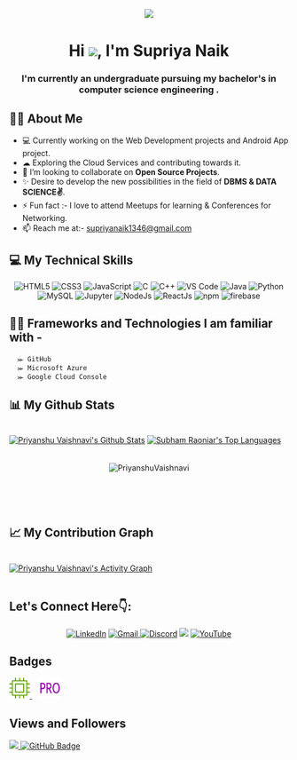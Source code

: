 
<div align="center">
<a href="#"><img width="60%" height="auto" src="https://miro.medium.com/max/1600/0*K2WLMTExLyida7OR.gif" height="90px"/></a>
</div>
 
<h1 align="center">Hi <img src="https://raw.githubusercontent.com/MartinHeinz/MartinHeinz/master/wave.gif" width="30px">, I'm Supriya Naik </h1>


<h3 align="center">I'm currently an undergraduate pursuing my bachelor's in computer science engineering .</h3>


## 🙋‍♀️ About Me 
 
 
 - 💻 Currently working on the Web Development projects and Android App project.
 - ☁  Exploring the Cloud Services and contributing towards it.
 - 👯 I’m looking to collaborate on **Open Source Projects**.
 - ✨ Desire to develop the new possibilities in the field of **DBMS & DATA SCIENCE✌**. 
 - ⚡ Fun fact :- I love to attend Meetups for learning & Conferences for Networking.
 - 📫 Reach me at:- supriyanaik1346@gmail.com


## 💻 My Technical Skills

<p align="center">
    
 <img alt="HTML5" src="https://img.shields.io/badge/html5-%23E34F26.svg?&style=for-the-badge&logo=html5&logoColor=white" />
 <img alt="CSS3" src="https://img.shields.io/badge/css3-%231572B6.svg?&style=for-the-badge&logo=css3&logoColor=white" />
 <img alt="JavaScript" src="https://img.shields.io/badge/javascript-%23323330.svg?&style=for-the-badge&logo=javascript&logoColor=%23F7DF1E" />
 <img alt="C" src="https://img.shields.io/badge/c-%2300599C.svg?&style=for-the-badge&logo=c&logoColor=white" />
 <img alt="C++" src="https://img.shields.io/badge/c++-%2300599C.svg?&style=for-the-badge&logo=c%2B%2B&ogoColor=white" />
 <img alt="VS Code" src="https://img.shields.io/badge/Visual_Studio_Code-0078D4?style=for-the-badge&logo=visual%20studio%20code&logoColor=white" />
 <img alt="Java" src="https://img.shields.io/badge/java-%23ED8B00.svg?&style=for-the-badge&logo=java&logoColor=white" />
 <img alt="Python" src="https://img.shields.io/badge/python-%2314354C.svg?style=for-the-badge&logo=python&logoColor=white" />
  <img alt="MySQL" src="https://img.shields.io/badge/MySQL-00000F?style=for-the-badge&logo=mysql&logoColor=white" />
 <img alt="Jupyter" src="https://img.shields.io/badge/Jupyter-F37626.svg?&style=for-the-badge&logo=Jupyter&logoColor=white" />
 <img alt="NodeJs" src="https://img.shields.io/badge/Node.js-339933?style=for-the-badge&logo=nodedotjs&logoColor=white" />
 <img alt="ReactJs" src="https://img.shields.io/badge/React-20232A?style=for-the-badge&logo=react&logoColor=61DAFB" />
 <img alt="npm" src="https://img.shields.io/badge/npm-CB3837?style=for-the-badge&logo=npm&logoColor=white" />
 <img alt="firebase" src="https://img.shields.io/badge/firebase-ffca28?style=for-the-badge&logo=firebase&logoColor=black" /> 
 </p>
 
 ## 👩‍💻 Frameworks and Technologies I am familiar with - 
      ⪼ GitHub
      ⪼ Microsoft Azure
      ⪼ Google Cloud Console 
     


## 📊 My Github Stats

  <br/>
  <a href="https://github.com/priyanshu688/github-readme-stats"><img alt="Priyanshu Vaishnavi's Github Stats" src="https://github-readme-stats.vercel.app/api?username=priyanshu688&show_icons=true&count_private=true&theme=react&hide_border=true&bg_color=0D1117" /></a> 
  <a href="https://github.com/priyanshu688/github-readme-stats"><img alt="Subham Raoniar's Top Languages" src="https://github-readme-stats.vercel.app/api/top-langs/?username=priyanshu688&langs_count=8&count_private=true&layout=compact&theme=react&hide_border=true&bg_color=0D1117" /></a>
  <br/>
  
  <br/>
  <div align="center">
<p><img align="center" src="https://github-readme-streak-stats.herokuapp.com/?user=priyanshu688&theme=dark" alt="PriyanshuVaishnavi"/></p>
  </div>
<br/>


<br/>
<br/>

## 📈 My Contribution Graph

<br/>
<a href="https://github.com/priyanshu688/github-readme-activity-graph"><img alt="Priyanshu Vaishnavi's Activity Graph" src="https://activity-graph.herokuapp.com/graph?username=priyanshu688&bg_color=0D1117&color=5BCDEC&line=5BCDEC&point=FFFFFF&hide_border=true" /></a>

<br/>
<br/>

## Let's Connect Here👇:

<div align="center">

<a  href="https://www.linkedin.com/in/priyanshu-vaishnavi/" target="_blank"><img alt="LinkedIn" src="https://img.shields.io/badge/linkedin%20-%230077B5.svg?&style=for-the-badge&logo=linkedin&logoColor=white" /></a>
<a href="mailto:vaishnavipriyanshu198@gmail.com"><img  alt="Gmail" src="https://img.shields.io/badge/Gmail-D14836?style=for-the-badge&logo=gmail&logoColor=white" />
<a  href="https://discord.com/channels/@me"><img alt=" Discord" src="https://img.shields.io/badge/Discord-7289DA?style=for-the-badge&logo=discord&logoColor=white"></a>
<a href="https://twitter.com/PriyanshuVaish8" target="_blank"><img src="https://img.shields.io/badge/twitter-%2300acee.svg?&style=for-the-badge&logo=twitter&logoColor=white&alt=twitter" /></a>
<a  href="https://www.youtube.com/channel/UCCRQtbvt-RImhLC4gtOz6gw" target="_blank"><img alt="YouTube" src="https://img.shields.io/badge/Youtube-%23FF0000.svg?style=for-the-badge&logo=YouTube&logoColor=white" /></a>

</div>
 
 ## Badges
<a href='https://docs.github.com/en/developers'><img src='https://raw.githubusercontent.com/acervenky/animated-github-badges/master/assets/devbadge.gif' width='37' height='37'>
</a> <a href='https://education.github.com/pack'><img src='https://raw.githubusercontent.com/acervenky/animated-github-badges/master/assets/pro.gif' width='37' height='37'></a> 



## Views and Followers
<a href="https://github.com/priyanshu688/github-profile-views-counter">
    <img src="https://komarev.com/ghpvc/?username=priyanshu688">
</a>
<a href="https://github.com/priyanshu688?tab=followers"><img src="https://img.shields.io/github/followers/priyanshu688?label=Followers&style=social" alt="GitHub Badge"></a>
 
 

 
<!--
**itssupriyanaik123** is a ✨ _special_ ✨ repository because its `README.md` (this file) appears on your GitHub profile.

Here are some ideas to get you started:

- 🔭 I’m currently working on ...
- 🌱 I’m currently learning ...
- 👯 I’m looking to collaborate on ...
- 🤔 I’m looking for help with ...
- 💬 Ask me about ...
- 📫 How to reach me: @supriyanaik1346@gmail.com
- 😄 Pronouns: ...
- ⚡ Fun fact: ...
-->
